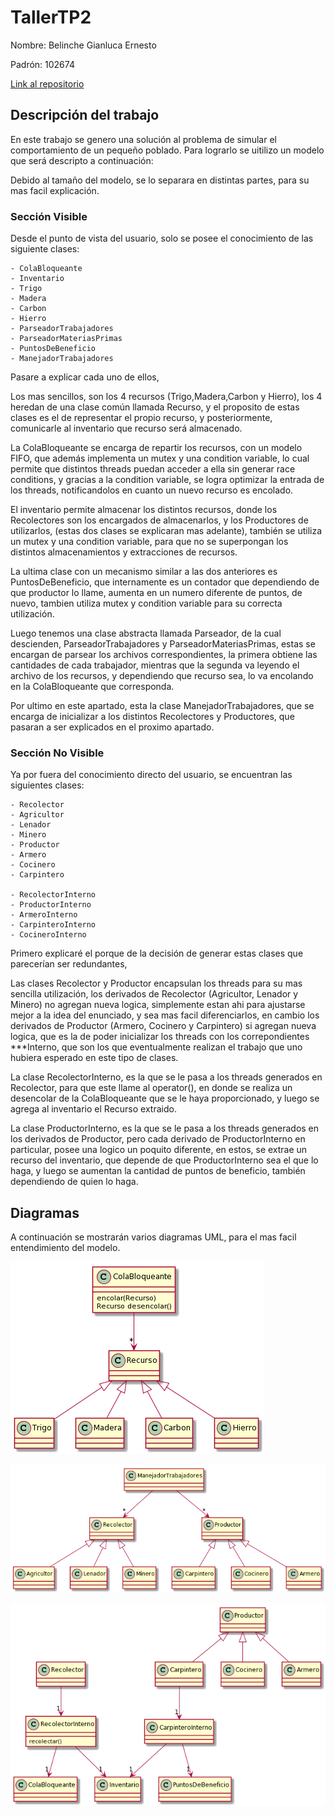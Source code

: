 # TallerTP2
 
Nombre: Belinche Gianluca Ernesto

Padrón: 102674

[Link al repositorio](https://github.com/gianbelinche/TallerTP2.git) 

## Descripción del trabajo

En este trabajo se genero una solución al problema de simular el comportamiento de un pequeño poblado.
Para lograrlo se uitilizo un modelo que será descripto a continuación:

Debido al tamaño del modelo, se lo separara en distintas partes, para su mas facil explicación.

### Sección Visible

Desde el punto de vista del usuario, solo se posee el conocimiento de las siguiente clases:

    - ColaBloqueante
    - Inventario
    - Trigo
    - Madera
    - Carbon
    - Hierro
    - ParseadorTrabajadores
    - ParseadorMateriasPrimas
    - PuntosDeBeneficio
    - ManejadorTrabajadores

Pasare a explicar cada uno de ellos,

Los mas sencillos, son los 4 recursos (Trigo,Madera,Carbon y Hierro), los 4 heredan de una clase común llamada Recurso, y el proposito
de estas clases es el de representar el propio recurso, y posteriormente, comunicarle al inventario que recurso será almacenado.

La ColaBloqueante se encarga de repartir los recursos, con un modelo FIFO, que además implementa un mutex y una condition variable, lo cual permite que distintos threads puedan acceder a ella sin generar race conditions, y gracias a la condition variable, se logra optimizar la entrada de los threads, notificandolos en cuanto un nuevo recurso es encolado.

El inventario permite almacenar los distintos recursos, donde los Recolectores son los encargados de almacenarlos, y los Productores de utilizarlos, (estas dos clases se explicaran mas adelante), también se utiliza un mutex y una condition variable, para que no se superpongan los distintos almacenamientos y extracciones de recursos.

La ultima clase con un mecanismo similar a las dos anteriores es PuntosDeBeneficio, que internamente es un contador que dependiendo de que productor lo llame, aumenta en un numero diferente de puntos, de nuevo, tambien utiliza mutex y condition variable para su correcta utilización.

Luego tenemos una clase abstracta llamada Parseador, de la cual descienden, ParseadorTrabajadores y ParseadorMateriasPrimas, estas se encargan de parsear los archivos correspondientes, la primera obtiene las cantidades de cada trabajador, mientras que la segunda va leyendo el archivo de los recursos, y dependiendo que recurso sea, lo va encolando en la ColaBloqueante que corresponda.

Por ultimo en este apartado, esta la clase ManejadorTrabajadores, que se encarga de inicializar a los distintos Recolectores y Productores, que pasaran a ser explicados en el proximo apartado.

### Sección No Visible

Ya por fuera del conocimiento directo del usuario, se encuentran las siguientes clases:

    - Recolector
    - Agricultor
    - Lenador
    - Minero
    - Productor
    - Armero
    - Cocinero
    - Carpintero

    - RecolectorInterno
    - ProductorInterno
    - ArmeroInterno
    - CarpinteroInterno
    - CocineroInterno

Primero explicaré el porque de la decisión de generar estas clases que parecerían ser redundantes,

Las clases Recolector y Productor encapsulan los threads para su mas sencilla utilización, los derivados de Recolector (Agricultor, Lenador y Minero) no agregan nueva logica, simplemente estan ahi para ajustarse mejor a la idea del enunciado, y sea mas facil diferenciarlos, en cambio los derivados de Productor (Armero, Cocinero y Carpintero) si agregan nueva logica, que es la de poder inicializar los threads con los correpondientes ***Interno, que son los que eventualmente realizan el trabajo que uno hubiera esperado en este tipo de clases.

La clase RecolectorInterno, es la que se le pasa a los threads generados en Recolector, para que este llame al operator(), en donde se realiza un desencolar de la ColaBloqueante que se le haya proporcionado, y luego se agrega al inventario el Recurso extraido.

La clase ProductorInterno, es la que se le pasa a los threads generados en los derivados de Productor, pero cada derivado de ProductorInterno en particular, posee una logico un poquito diferente, en estos, se extrae un recurso del inventario, que depende de que ProductorInterno sea el que lo haga, y luego se aumentan la cantidad de puntos de beneficio, también dependiendo de quien lo haga.

## Diagramas
A continuación se mostrarán varios diagramas UML, para el mas facil entendimiento del modelo.

![Diagrama1](img/Diagrama1.png)

![Diagrama2](img/Diagrama2.png)

![Diagrama3](img/Diagrama3.png)
